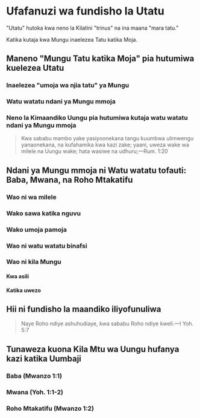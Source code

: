 # Ufafanuzi wa fundisho la Utatu

"Utatu" hutoka kwa neno la Kilatini "trinus" na ina maana "mara tatu."

Katika kutaja kwa Mungu inaelezea Tatu katika Moja.

## Maneno "Mungu Tatu katika Moja" pia hutumiwa kuelezea Utatu

### Inaelezea "umoja wa njia tatu" ya Mungu

### Watu watatu ndani ya Mungu mmoja

### Neno la Kimaandiko Uungu pia hutumiwa kutaja watu watatu ndani ya Mungu mmoja

> Kwa sababu mambo yake yasiyoonekana tangu kuumbwa ulimwengu yanaonekana, na kufahamika kwa kazi zake; yaani, uweza wake wa milele na Uungu wake; hata wasiwe na udhuru;&mdash;Rum. 1:20

## Ndani ya Mungu mmoja ni Watu watatu tofauti: Baba, Mwana, na Roho Mtakatifu

### Wao ni wa milele

### Wako  sawa katika nguvu

### Wako  umoja pamoja

### Wao ni watu watatu binafsi

### Wao ni kila Mungu

#### Kwa asili

#### Katika uwezo

## Hii ni fundisho la maandiko iliyofunuliwa

> Naye Roho ndiye ashuhudiaye, kwa sababu Roho ndiye kweli.&mdash;I Yoh. 5:7

## Tunaweza kuona Kila Mtu wa Uungu hufanya kazi katika Uumbaji

### Baba (Mwanzo 1:1)

### Mwana (Yoh. 1:1-2)

### Roho Mtakatifu (Mwanzo 1:2)

